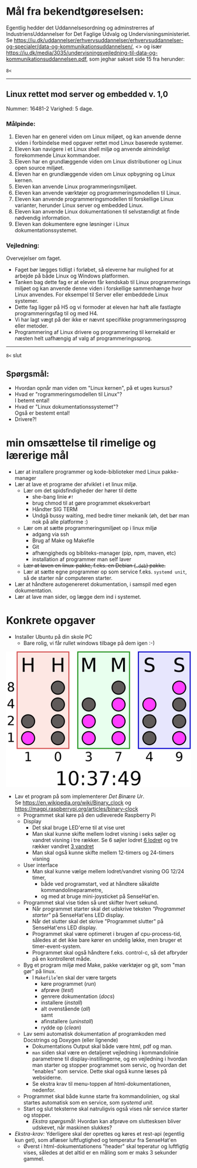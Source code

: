 # Mål fra bekendtgøreselsen:
Egentlig hedder det Uddannelsesordning og adminstrerres af IndustriensUddannelser for Det Faglige Udvalg og Undervisningsministeriet.  
Se <https://iu.dk/uddannelser/erhvervsuddannelser/erhvervsuddannelser-og-specialer/data-og-kommunikationsuddannelsen/>, <> og især <https://iu.dk/media/3035/undervisningsvejledning-til-data-og-kommunikationsuddannelsen.pdf>, som jeghar sakset side 15 fra herunder:

`8<`

---

## Linux rettet mod server og embedded v. 1,0 
Nummer: 16481-2 
Varighed: 5 dage. 
 
### Målpinde: 
 
1. Eleven har en generel viden om Linux miljøet, og kan anvende denne viden i  forbindelse med opgaver rettet mod Linux baserede systemer. 
2. Eleven kan navigere i et Linux shell miljø og anvende almindeligt forekommende Linux kommandoer. 
3. Eleven har en grundlæggende viden om Linux distributioner og Linux open source  miljøet. 
4. Eleven har en grundlæggende viden om Linux opbygning og Linux kernen. 
5. Eleven kan anvende Linux programmeringsmiljøet. 
6. Eleven kan anvende værktøjer og programmeringsmodellen til Linux. 
7. Eleven kan anvende programmeringsmodellen til forskellige Linux varianter, herunder Linux server og embedded Linux. 
8. Eleven kan anvende Linux dokumentationen til selvstændigt at finde nødvendig information. 
9. Eleven kan dokumentere egne løsninger i Linux dokumentationssystemet. 
 
### Vejledning: 

Overvejelser om faget. 

* Faget bør lægges tidligt i forløbet, så eleverne har mulighed for at arbejde på både Linux og Windows platformen.  
* Tanken bag dette fag er at eleven får kendskab til Linux programmerings miljøet og kan anvende denne viden i forskellige sammenhænge hvor Linux anvendes. For eksempel til Server eller embeddede Linux systemer. 
* Dette fag ligger på H5 og vi formoder at eleven har haft alle fastlagte programmeringsfag til og med H4. 
* Vi har lagt vægt på der ikke er nævnt specifikke programmeringssprog eller metoder. 
* Programmering af Linux drivere og programmering til kernekald er næsten helt uafhængig af valg af programmeringssprog.

---
`8<` slut

## Spørgsmål:

- Hvordan opnår man viden om "Linux kernen", på et uges kursus?
- Hvad er "rogrammeringsmodellen til Linux"?  
  I betemt ental!
- Hvad er "Linux dokumentationssystemet"?  
  Også er bestemt ental!
- Drivere?!

# min omsættelse til rimelige og lærerige mål

* Lær at installere programmer og kode-biblioteker med Linux pakke-manager
* Lær at lave et programe der afviklet i et linux miljø.
  * Lær om det spidsfindigheder der hører til dette
    * she-bang linie `#!`
    * brug chmod til at gøre programmet eksekverbart
    * Håndter SIG TERM
    * Undgå bussy waiting, med bedre timer mekanik (øh, det bør man nok på alle platforme :)
  * Lær om at sætte programmeringsmiljøet op i linux miljø
    * adgang via ssh
    * Brug af Make og Makefile
    * Git
    * afhængigheds og bibliteks-manager (pip, npm, maven, etc)
    * installation af programmer man self laver
  * ~~Lær at laven en linux-pakke, f.eks. en Debian (`.deb`) pakke.~~
  * Lær at sætte egne programmer op som service f.eks. `systemd unit`, så de starter når computeren starter. 
* Lær at håndtere autogenereret dokumentation, i samspil med egen dokumentation.
* Lær at lave man sider, og lægge dem ind i systemet.

# Konkrete opgaver
* Installer Ubuntu på din skole PC
  * Bare rolig, vi får rullet windows tilbage på dem igen :-)

![](2021-10-03-23-51-22.png)
* Lav et program på som implementerer _Det Binære Ur_.  
  Se <https://en.wikipedia.org/wiki/Binary_clock> og <https://magpi.raspberrypi.org/articles/binary-clock>
  * Programmet skal køre på den udleverede Raspberry Pi
  * Display
    * Det skal bruge LED'erne til at vise uret
    * Man skal kunne skifte mellem lodret visning i seks søjler og vandret visning i tre rækker. Se 6 søjler lodret [6 lodret](https://en.wikipedia.org/wiki/Binary_clock#/media/File:Digital-BCD-clock.jpg) og tre rækker vandret [3 vandret](https://en.wikipedia.org/wiki/Binary_clock#/media/File:Binary_clock_Swiss_railway_station.jpg) 
    * Man skal også kunne skifte mellem 12-timers og 24-timers visning
  * User interface
    * Man skal kunne vælge mellem lodret/vandret visning OG 12/24 timer, 
      - både ved programstart, ved at håndtere såkaldte kommandolineparametre, 
      - og med at bruge mini-joysticket på SenseHat'en. 
  - Programmet skal vise tiden så uret skifter hvert sekund.
    - Når programmet starter skal det udskrive teksten _"Programmet starter"_ på SenseHat'ens LED display.
    - Når det slutter skal det skrive "Programmet slutter" på SenseHat'ens LED display.
    - Programmet skal være optimeret i brugen af cpu-process-tid, således at det ikke bare kører en undelig løkke, men  bruger et timer-event-system.
    - Programmet skal også håndtere f.eks. control-c, så det afbryder på en kontrolleret måde.
  * Byg et program miljø med Make, pakke værktøjer og git, som "man gør" på linux.
    * I `Makefile`'en  skal der være targets
      * køre programmet (_run_)
      * afprøve (_test_) 
      * genrere dokumentation (_docs_)
      * installere (_install_)
      * alt ovenstående (_all_)  
      samt
      * afinstallere (_uninstall_)
      * rydde op (_clean_)
  * Lav semi automatisk dokumentation af programkoden med Docstrings og Doxygen (eller lignende)
    - Dokumentations Output skal både være html, pdf og man.
    - `man` siden skal være en detaljeret vejledning i kommandolinie parametrene til display-instillingerne, og en vejledning i hvordan man starter og stopper programmet som servic, og hvordan det "enables" som service. Dette skal også kunne læses på websiderne.
    - Se ekstra krav til menu-toppen af html-dokumentationen, nedenfor.
  * Programmet skal både kunne starte fra kommandolinien, og skal startes automatisk som en service, som _systemd unit_. 
  * Start og slut teksterne skal natruligvis også vises når service starter og stopper.  
    * _Ekstra spørgsmål_: Hvordan kan afprøve om sluttesksen bliver udskevet, når maskinen slukkes?
* _Ekstra-krav:_ Yderligere skal der oprettes og køres et rest-api (egentlig kun get), som aflæser luftfugtighed og temperatur fra SenseHat'en
  * Øverst i html-dokumentationens "header" skal teperatur og luftfigtig vises, således at det altid er en måling som er maks 3 sekunder gammel.  
  